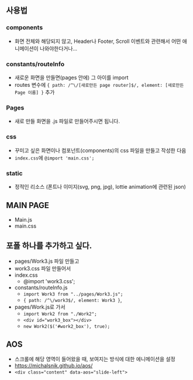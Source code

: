 ## 사용법

### components

- 화면 전체와 해당되지 않고, Header나 Footer, Scroll 이벤트와 관련해서 어떤 애니메이션이 나와야한다거나...

### constants/routeInfo

- 새로운 화면을 만들면(pages 안에) 그 아이를 import
- routes 변수에 `{ path: /^\/[새로만든 page router]$/, element: [새로만든 Page 이름] }` 추가

### Pages

- 새로 만들 화면을 .js 파일로 만들어주시면 됩니다.

### css

- 꾸미고 싶은 화면이나 컴포넌트(components)의 css 파일을 만들고 작성한 다음
- `index.css`에 `@import 'main.css';`

### static

- 정적인 리소스 (폰트나 이미지(svg, png, jpg), lottie animation에 관련된 json)

## MAIN PAGE

- Main.js
- main.css

## 포폴 하나를 추가하고 싶다.

- pages/Work3.js 파일 만들고
- work3.css 파일 만들어서
- index.css
  - @import 'work3.css';
- constants/routeInfo.js
  - `import Work3 from "../pages/Work3.js";`
  - `{ path: /^\/work3$/, element: Work3 }`,
- pages/Work.js로 가서
  - `import Work2 from "./Work2";`
  - `<div id="work3_box"></div>`
  - `new Work2($('#work2_box'), true);`

## AOS

- 스크롤에 해당 영역이 들어왔을 때, 보여지는 방식에 대한 에니메이션을 설정
- https://michalsnik.github.io/aos/
- `<div class="content" data-aos="slide-left">`
